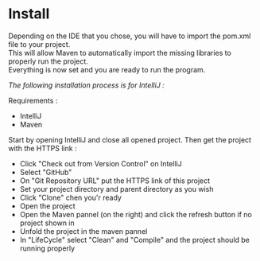 # Install

Depending on the IDE that you chose, you will have to import the pom.xml file to your project.  
This will allow Maven to automatically import the missing libraries to properly run the project.  
Everything is now set and you are ready to run the program.

*The following installation process is for IntelliJ :*  

Requirements :
- IntelliJ
- Maven

Start by opening IntelliJ and close all opened project.
Then get the project with the HTTPS link :
  - Click "Check out from Version Control" on IntelliJ
  - Select "GitHub"
  - On "Git Repository URL" put the HTTPS link of this project
  - Set your project directory and parent directory as you wish
  - Click "Clone" chen you'r ready
  - Open the project
  - Open the Maven pannel (on the right) and click the refresh button if no project shown in
  - Unfold the project in the maven pannel
  - In "LifeCycle" select "Clean" and "Compile" and the project should be running properly
